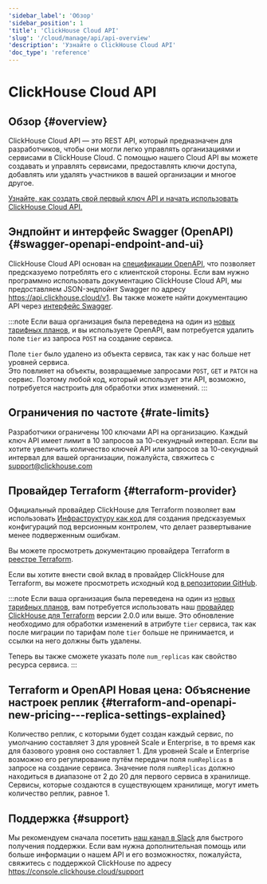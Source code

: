 ```yaml
---
'sidebar_label': 'Обзор'
'sidebar_position': 1
'title': 'ClickHouse Cloud API'
'slug': '/cloud/manage/api/api-overview'
'description': 'Узнайте о ClickHouse Cloud API'
'doc_type': 'reference'
---
```



# ClickHouse Cloud API

## Обзор {#overview}

ClickHouse Cloud API — это REST API, который предназначен для разработчиков, чтобы они могли легко управлять организациями и сервисами в ClickHouse Cloud. С помощью нашего Cloud API вы можете создавать и управлять сервисами, предоставлять ключи доступа, добавлять или удалять участников в вашей организации и многое другое.

[Узнайте, как создать свой первый ключ API и начать использовать ClickHouse Cloud API.](/cloud/manage/openapi)

## Эндпойнт и интерфейс Swagger (OpenAPI) {#swagger-openapi-endpoint-and-ui}

ClickHouse Cloud API основан на [спецификации OpenAPI](https://www.openapis.org/), что позволяет предсказуемо потреблять его с клиентской стороны. Если вам нужно программно
использовать документацию ClickHouse Cloud API, мы предоставляем JSON-эндпойнт Swagger по адресу https://api.clickhouse.cloud/v1. Вы также можете найти документацию API через
[интерфейс Swagger](https://clickhouse.com/docs/cloud/manage/api/swagger).

:::note 
Если ваша организация была переведена на один из [новых тарифных планов](https://clickhouse.com/pricing?plan=scale&provider=aws&region=us-east-1&hours=8&storageCompressed=false), и вы используете OpenAPI, вам потребуется удалить поле `tier` из запроса `POST` на создание сервиса.

Поле `tier` было удалено из объекта сервиса, так как у нас больше нет уровней сервиса.  
Это повлияет на объекты, возвращаемые запросами `POST`, `GET` и `PATCH` на сервис. Поэтому любой код, который использует эти API, возможно, потребуется настроить для обработки этих изменений.
:::

## Ограничения по частоте {#rate-limits}

Разработчики ограничены 100 ключами API на организацию. Каждый ключ API имеет 
лимит в 10 запросов за 10-секундный интервал. Если вы хотите увеличить количество 
ключей API или запросов за 10-секундный интервал для вашей организации, 
пожалуйста, свяжитесь с support@clickhouse.com

## Провайдер Terraform {#terraform-provider}

Официальный провайдер ClickHouse для Terraform позволяет вам использовать [Инфраструктуру как код](https://www.redhat.com/en/topics/automation/what-is-infrastructure-as-code-iac)
для создания предсказуемых конфигураций под версионным контролем, что делает развертывание менее подверженным ошибкам.

Вы можете просмотреть документацию провайдера Terraform в [реестре Terraform](https://registry.terraform.io/providers/ClickHouse/clickhouse/latest/docs).

Если вы хотите внести свой вклад в провайдер ClickHouse для Terraform, вы можете просмотреть 
исходный код [в репозитории GitHub](https://github.com/ClickHouse/terraform-provider-clickhouse).

:::note 
Если ваша организация была переведена на один из [новых тарифных планов](https://clickhouse.com/pricing?plan=scale&provider=aws&region=us-east-1&hours=8&storageCompressed=false), вам потребуется использовать наш [провайдер ClickHouse для Terraform](https://registry.terraform.io/providers/ClickHouse/clickhouse/latest/docs) версии 2.0.0 или выше. Это обновление необходимо для обработки изменений в атрибуте `tier` сервиса, так как после миграции по тарифам поле `tier` больше не принимается, и ссылки на него должны быть удалены.

Теперь вы также сможете указать поле `num_replicas` как свойство ресурса сервиса.
:::

## Terraform и OpenAPI Новая цена: Объяснение настроек реплик {#terraform-and-openapi-new-pricing---replica-settings-explained}

Количество реплик, с которыми будет создан каждый сервис, по умолчанию составляет 3 для уровней Scale и Enterprise, в то время как для базового уровня оно составляет 1.
Для уровней Scale и Enterprise возможно его регулирование путём передачи поля `numReplicas` в запросе на создание сервиса. 
Значение поля `numReplicas` должно находиться в диапазоне от 2 до 20 для первого сервиса в хранилище. Сервисы, которые создаются в существующем хранилище, могут иметь количество реплик, равное 1.

## Поддержка {#support}

Мы рекомендуем сначала посетить [наш канал в Slack](https://clickhouse.com/slack) для быстрого получения поддержки. Если 
вам нужна дополнительная помощь или больше информации о нашем API и его возможностях, 
пожалуйста, свяжитесь с поддержкой ClickHouse по адресу https://console.clickhouse.cloud/support
